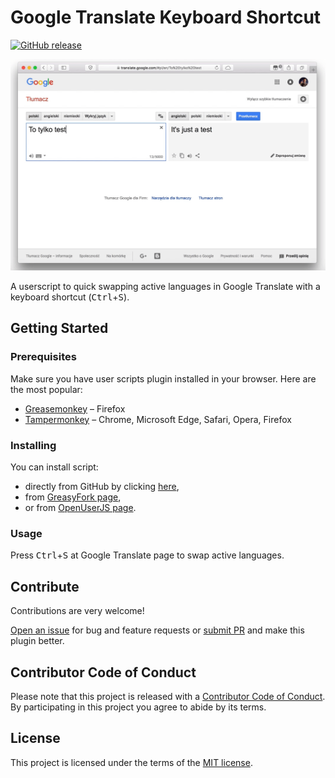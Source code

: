 # Google Translate Keyboard Shortcut

[![GitHub release](https://img.shields.io/github/release/Greenek/google-translate-keyboard-shortcut-userscript.svg?label=user.js)](https://github.com/Greenek/google-translate-keyboard-shortcut-userscript/raw/master/Google_Translate_Keyboard_Shortcut.user.js)

![Google Translate Keyboard Shortcut](./demo.gif)

A userscript to quick swapping active languages in Google Translate with a keyboard shortcut (<kbd>Ctrl</kbd>+<kbd>S</kbd>).

## Getting Started

### Prerequisites

Make sure you have user scripts plugin installed in your browser. Here are the most popular:

* [Greasemonkey](http://www.greasespot.net/) – Firefox
* [Tampermonkey](https://tampermonkey.net/) – Chrome, Microsoft Edge, Safari, Opera, Firefox
  
### Installing

You can install script:

* directly from GitHub by clicking [here][script-github],
* from [GreasyFork page][script-greasyfork],
* or from [OpenUserJS page][script-openuserjs].
  
### Usage

Press <kbd>Ctrl</kbd>+<kbd>S</kbd> at Google Translate page to swap active languages.

## Contribute

Contributions are very welcome!

[Open an issue][issues-new] for bug and feature requests or [submit PR][pull-request] and make this plugin better.

## Contributor Code of Conduct

Please note that this project is released with a [Contributor Code of Conduct][code-of-conduct]. By participating in this project you agree to abide by its terms. 

## License

This project is licensed under the terms of the [MIT license][license].

[code-of-conduct]: CODE_OF_CONDUCT.md
[issues-new]: https://github.com/Greenek/google-translate-keyboard-shortcut-userscript/issues/new
[license]: LICENSE
[pull-request]: https://github.com/Greenek/google-translate-keyboard-shortcut-userscript/compare
[script-github]: https://github.com/Greenek/google-translate-keyboard-shortcut-userscript/raw/master/Google_Translate_Keyboard_Shortcut.user.js
[script-greasyfork]: https://greasyfork.org/en/scripts/21928-google-translate-keyboard-shortcut
[script-openuserjs]: https://openuserjs.org/scripts/greenek/Google_Translate_Keyboard_Shortcut